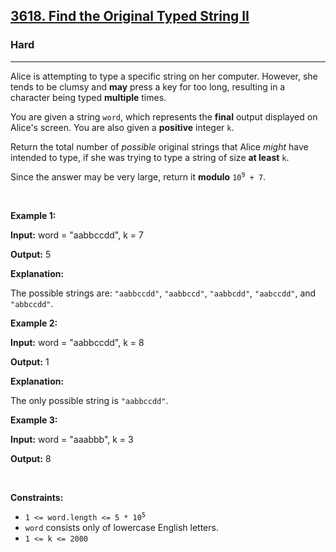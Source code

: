 <h2><a href="https://leetcode.com/problems/find-the-original-typed-string-ii/?envType=daily-question&envId=2025-07-02">3618. Find the Original Typed String II</a></h2><h3>Hard</h3><hr><p>Alice is attempting to type a specific string on her computer. However, she tends to be clumsy and <strong>may</strong> press a key for too long, resulting in a character being typed <strong>multiple</strong> times.</p>

<p>You are given a string <code>word</code>, which represents the <strong>final</strong> output displayed on Alice&#39;s screen. You are also given a <strong>positive</strong> integer <code>k</code>.</p>

<p>Return the total number of <em>possible</em> original strings that Alice <em>might</em> have intended to type, if she was trying to type a string of size <strong>at least</strong> <code>k</code>.</p>

<p>Since the answer may be very large, return it <strong>modulo</strong> <code>10<sup>9</sup> + 7</code>.</p>

<p>&nbsp;</p>
<p><strong class="example">Example 1:</strong></p>

<div class="example-block">
<p><strong>Input:</strong> <span class="example-io">word = &quot;aabbccdd&quot;, k = 7</span></p>

<p><strong>Output:</strong> <span class="example-io">5</span></p>

<p><strong>Explanation:</strong></p>

<p>The possible strings are: <code>&quot;aabbccdd&quot;</code>, <code>&quot;aabbccd&quot;</code>, <code>&quot;aabbcdd&quot;</code>, <code>&quot;aabccdd&quot;</code>, and <code>&quot;abbccdd&quot;</code>.</p>
</div>

<p><strong class="example">Example 2:</strong></p>

<div class="example-block">
<p><strong>Input:</strong> <span class="example-io">word = &quot;aabbccdd&quot;, k = 8</span></p>

<p><strong>Output:</strong> <span class="example-io">1</span></p>

<p><strong>Explanation:</strong></p>

<p>The only possible string is <code>&quot;aabbccdd&quot;</code>.</p>
</div>

<p><strong class="example">Example 3:</strong></p>

<div class="example-block">
<p><strong>Input:</strong> <span class="example-io">word = &quot;aaabbb&quot;, k = 3</span></p>

<p><strong>Output:</strong> <span class="example-io">8</span></p>
</div>

<p>&nbsp;</p>
<p><strong>Constraints:</strong></p>

<ul>
	<li><code>1 &lt;= word.length &lt;= 5 * 10<sup>5</sup></code></li>
	<li><code>word</code> consists only of lowercase English letters.</li>
	<li><code>1 &lt;= k &lt;= 2000</code></li>
</ul>
